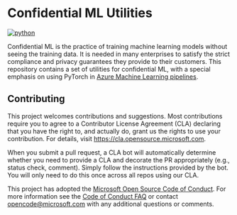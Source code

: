 # Confidential ML Utilities

[![python](https://github.com/Azure/confidential-ml-utils/workflows/python/badge.svg)](https://github.com/Azure/confidential-ml-utils/actions?query=workflow%3Apython)

Confidential ML is the practice of training machine learning models without
seeing the training data. It is needed in many enterprises to satisfy the
strict compliance and privacy guarantees they provide to their customers. This
repository contains a set of utilities for confidential ML, with a special
emphasis on using PyTorch in
[Azure Machine Learning pipelines](https://aka.ms/pl-concept).

## Contributing

This project welcomes contributions and suggestions.  Most contributions require you to agree to a
Contributor License Agreement (CLA) declaring that you have the right to, and actually do, grant us
the rights to use your contribution. For details, visit https://cla.opensource.microsoft.com.

When you submit a pull request, a CLA bot will automatically determine whether you need to provide
a CLA and decorate the PR appropriately (e.g., status check, comment). Simply follow the instructions
provided by the bot. You will only need to do this once across all repos using our CLA.

This project has adopted the [Microsoft Open Source Code of Conduct](https://opensource.microsoft.com/codeofconduct/).
For more information see the [Code of Conduct FAQ](https://opensource.microsoft.com/codeofconduct/faq/) or
contact [opencode@microsoft.com](mailto:opencode@microsoft.com) with any additional questions or comments.
